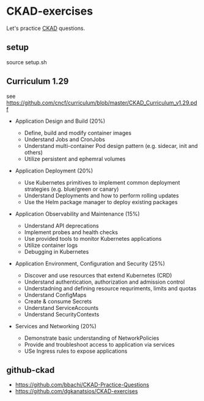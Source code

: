 # CKAD-exercises

Let's practice [CKAD](https://training.linuxfoundation.org/certification/certified-kubernetes-application-developer-ckad/) questions.

## setup
source setup.sh

## Curriculum 1.29

see https://github.com/cncf/curriculum/blob/master/CKAD_Curriculum_v1.29.pdf

- Application Design and Build (20%)
  - Define, build and modify container images
  - Understand Jobs and CronJobs
  - Understand multi-container Pod design pattern (e.g. sidecar, init and others)
  - Utilize persistent and ephemral volumes

- Application Deployment (20%)
  - Use Kubernetes primitives to implement common deployment strategies (e.g. blue/green or canary)
  - Understand Deployments and how to perform rolling updates
  - Use the Helm package manager to deploy existing packages

- Application Observability and Maintenance (15%)
  - Understand API deprecations
  - Implement probes and health checks
  - Use provided tools to monitor Kubernetes applications
  - Utilize container logs
  - Debugging in Kubernetes

- Application Environment, Configuration and Security (25%)
  - Discover and use resources that extend Kubernetes (CRD)
  - Understand authentication, authorization and admission control
  - Understadning and defining resource requriments, limits and quotas
  - Understand ConfigMaps
  - Create & consume Secrets
  - Understand ServiceAccounts
  - Understand SecurityContexts

- Services and Networking (20%)
  - Demonstrate basic understanding of NetworkPolicies
  - Provide and troubleshoot access to application via services
  - USe Ingress rules to expose applications

## github-ckad
- https://github.com/bbachi/CKAD-Practice-Questions
- https://github.com/dgkanatsios/CKAD-exercises

